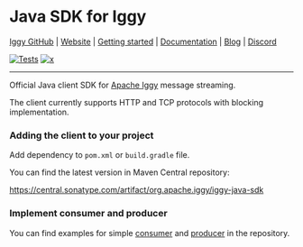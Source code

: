 # Java SDK for Iggy

[Iggy GitHub](https://github.com/apache/iggy) | [Website](https://iggy.apache.org) | [Getting started](https://iggy.apache.org/docs/introduction/getting-started) | [Documentation](https://iggy.apache.org/docs) | [Blog](https://iggy.apache.org/blogs) | [Discord](https://discord.gg/C5Sux5NcRa)

[![Tests](https://github.com/apache/iggy/actions/workflows/ci-check-java-sdk.yml/badge.svg)](https://github.com/apache/iggy/actions/workflows/ci-check-java-sdk.yml)
[![x](https://img.shields.io/twitter/follow/iggy_rs_?style=social)](https://x.com/ApacheIggy)

---

Official Java client SDK for [Apache Iggy](https://iggy.apache.org) message streaming.

The client currently supports HTTP and TCP protocols with blocking implementation.

### Adding the client to your project

Add dependency to `pom.xml` or `build.gradle` file.

You can find the latest version in Maven Central repository:

https://central.sonatype.com/artifact/org.apache.iggy/iggy-java-sdk

### Implement consumer and producer

You can find examples for
simple [consumer](https://github.com/apache/iggy/blob/master/foreign/java/examples/simple-consumer/src/main/java/org/apache/iggy/SimpleConsumer.java)
and [producer](https://github.com/apache/iggy/blob/master/foreign/java/examples/simple-producer/src/main/java/org/apache/iggy/SimpleProducer.java)
in the repository.
